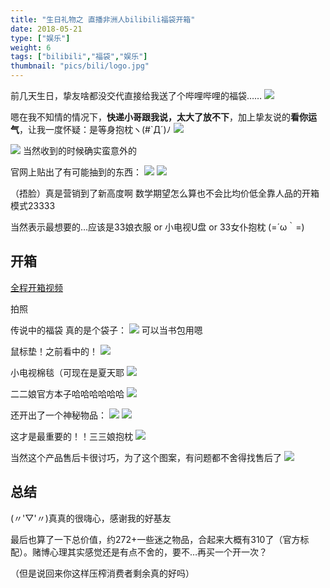 ```yaml
---
title: "生日礼物之 直播非洲人bilibili福袋开箱"
date: 2018-05-21
type: ["娱乐"]
weight: 6
tags: ["bilibili","福袋","娱乐"]
thumbnail: "pics/bili/logo.jpg"
---
```


前几天生日，挚友啥都没交代直接给我送了个哔哩哔哩的福袋……
![](/pics/bili/01.png)

嗯在我不知情的情况下，**快递小哥跟我说，太大了放不下**，加上挚友说的**看你运气**，让我一度怀疑：是等身抱枕ヽ(#`Д´)ﾉ
![](/pics/bili/02.jpg)

![](/pics/bili/02.1.jpg)
当然收到的时候确实蛮意外的

官网上贴出了有可能抽到的东西：
![](/pics/bili/03.jpg)
![](/pics/bili/04.jpg)

（捂脸）真是营销到了新高度啊 数学期望怎么算也不会比均价低全靠人品的开箱模式23333

当然表示最想要的…应该是33娘衣服 or 小电视U盘 or 33女仆抱枕 (=´ω｀=)

## 开箱

[全程开箱视频](/pics/bili/开箱.mov)

拍照

传说中的福袋 真的是个袋子：
![](/pics/bili/05.jpg)
可以当书包用嗯

鼠标垫！之前看中的！
![](/pics/bili/06.jpg)

小电视棉毯（可现在是夏天耶
![](/pics/bili/09.jpg)

二二娘官方本子哈哈哈哈哈哈
![](/pics/bili/10.jpg)

还开出了一个神秘物品：
![](/pics/bili/07.jpg)
![](/pics/bili/08.jpg)

这才是最重要的！！三三娘抱枕
![](/pics/bili/11.jpg)

当然这个产品售后卡很讨巧，为了这个图案，有问题都不舍得找售后了
![](/pics/bili/12.png)

## 总结
(〃'▽'〃)真真的很嗨心，感谢我的好基友

最后也算了一下总价值，约272+一些迷之物品，合起来大概有310了（官方标配）。赌博心理其实感觉还是有点不舍的，要不…再买一个开一次？

（但是说回来你这样压榨消费者剩余真的好吗）
